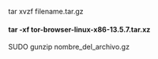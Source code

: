 tar xvzf filename.tar.gz

#### tar -xf tor-browser-linux-x86-13.5.7.tar.xz


SUDO
gunzip nombre_del_archivo.gz
